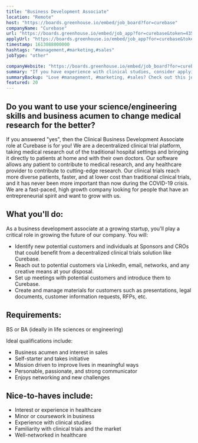```yaml
---
title: "Business Development Associate"
location: "Remote"
host: "https://boards.greenhouse.io/embed/job_board?for=curebase"
companyName: "Curebase"
url: "https://boards.greenhouse.io/embed/job_app?for=curebase&token=4359593003"
applyUrl: "https://boards.greenhouse.io/embed/job_app?for=curebase&token=4359593003#app"
timestamp: 1613088000000
hashtags: "#management,#marketing,#sales"
jobType: "other"

companyWebsite: "https://boards.greenhouse.io/embed/job_board?for=curebase"
summary: "If you have experience with clinical studies, consider applying to Curebase's job post for a new Business Development Associate."
summaryBackup: "Love #management, #marketing, #sales? Check out this job post!"
featured: 20
---
```


## Do you want to use your science/engineering skills and business acumen to change medical research for the better?

If you answered "yes", then the Clinical Business Development Associate role at Curebase is for you! We are a decentralized clinical trial platform, taking medical research out of the traditional hospital settings and bringing it directly to patients at home and with their own doctors. Our software allows any patient to contribute to medical research, and any healthcare provider to contribute to cutting-edge research. Our clinical trials reach more diverse patients, faster, and at lower cost than traditional clinical trials, and it has never been more important than now during the COVID-19 crisis. We are a fast-paced, high growth company looking for people that have an entrepreneurial spirit and want to grow with us.


## What you'll do:

As a business development associate at a growing startup, you'll play a critical role in growing the future of our company. You will:

*   Identify new potential customers and individuals at Sponsors and CROs that could benefit from a decentralized clinical trials solution like Curebase.
*   Reach out to potential customers via LinkedIn, email, networks, and any creative means at your disposal.
*   Set up meetings with potential customers and introduce them to Curebase.
*   Create and manage materials for customers such as presentations, legal documents, customer information requests, RFPs, etc.


## Requirements:

BS or BA (ideally in life sciences or engineering)

Ideal qualifications include:

*   Business acumen and interest in sales
*   Self-starter and takes initiative
*   Mission driven to improve lives in meaningful ways
*   Personable, passionate, and strong communicator
*   Enjoys networking and new challenges

## Nice-to-haves include: 

*   Interest or experience in healthcare
*   Minor or coursework in business
*   Experience with clinical studies
*   Familiarity with clinical trials and the market
*   Well-networked in healthcare
